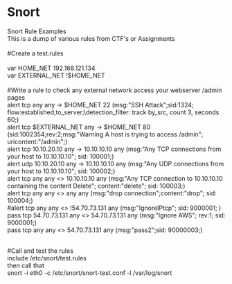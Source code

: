 # Snort
Snort Rule Examples<br>
This is a dump of various rules from CTF's or Assignments<br>
<br>
#Create a test.rules<br>
  <br>
var HOME_NET 192.168.121.134<br>
var EXTERNAL_NET !$HOME_NET<br>
<br>
#Write a rule to check any external network access your webserver /admin pages<br>
alert tcp any any -> $HOME_NET 22 (msg:"SSH Attack";sid:1324; flow:established,to_server;\detection_filter: track by_src, count 3, seconds 60;)<br>
alert tcp $EXTERNAL_NET any -> $HOME_NET 80 (sid:1002354;rev:2;msg:"Warning A host is trying to access /admin"; uricontent:"/admin";)<br>
alert tcp 10.10.20.10 any -> 10.10.10.10 any (msg:"Any TCP connections from your host to 10.10.10.10"; sid: 100001;)<br>
alert udp 10.10.20.10 any -> 10.10.10.10 any (msg:"Any UDP connections from your host to 10.10.10.10"; sid: 100002;)<br>
alert tcp any any <> 10.10.10.10 any (msg:"Any TCP connection to 10.10.10.10 containing the content Delete"; content:"delete"; sid: 100003;)<br>
alert tcp any any <> any any (msg:"drop connection";content:"drop"; sid: 100004;)<br>
#alert tcp any any <> !54.70.73.131 any (msg:"IgnoreIPtcp";  sid: 9000001; )<br>
pass tcp 54.70.73.131 any <> 54.70.73.131 any (msg:"Ignore AWS"; rev:1; sid: 9000001;)<br>
pass tcp any any <> 54.70.73.131 any (msg:"pass2";sid: 90000003;)<br>
<br>

#Call and test the rules<br>
include /etc/snort/test.rules<br>
then call that<br>
snort -i eth0 -c /etc/snort/snort-test.conf -l /var/log/snort<br>
